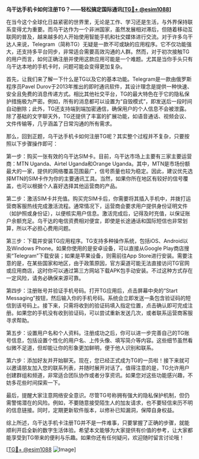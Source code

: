 **乌干达手机卡如何注册TG？——轻松搞定国际通讯[[TG💪+ @esim1088](https://t.me/s/esim1088)]**

在当今这个全球化日益紧密的世界里，无论是工作、学习还是生活，与外界保持联系变得尤为重要。而乌干达作为一个非洲国家，虽然发展相对滞后，但随着移动互联网的普及，越来越多的人开始使用智能手机和社交媒体进行交流。对于许多乌干达人来说，Telegram（简称TG）无疑是一款不可或缺的应用程序。它不仅功能强大，还支持多平台同步，非常适合需要高效沟通的人群。然而，对于初次接触TG的用户而言，如何正确注册并使用这款应用可能是一个难题。尤其是当你手头只有乌干达本地的手机卡时，问题可能会变得更加复杂。

首先，让我们来了解一下什么是TG以及它的基本功能。Telegram是一款由俄罗斯程序员Pavel Durov于2013年推出的即时通讯软件，其设计理念是提供一种快速、安全且免费的消息传递方式。相比其他社交平台，TG的最大特色在于它的隐私保护措施极为严密。例如，所有的消息都可以设置为“自毁模式”，即发送后一段时间自动删除；此外，TG还支持端到端加密通信，确保用户的个人信息不会被泄露。除了基础的文字聊天外，TG还提供了丰富的扩展功能，如语音通话、视频会议、文件传输等，几乎涵盖了日常沟通的所有需求。

那么，回到正题，乌干达手机卡如何注册TG呢？其实整个过程并不复杂，只要按照以下步骤操作即可：

第一步：购买一张有效的乌干达SIM卡。目前，乌干达市场上主要有三家主要运营商：MTN Uganda、Airtel Uganda和Orange Uganda。其中，MTN是市场份额最大的一家，提供的网络覆盖范围最广，信号质量也较为稳定。因此，建议优先选择MTN的SIM卡作为你的主要通讯工具。当然，如果你所在地区有较好的信号覆盖，也可以根据个人喜好选择其他运营商的产品。

第二步：激活SIM卡并充值。购买完SIM卡后，你需要将其插入手机中，并拨打运营商客服热线完成激活流程。通常情况下，运营商会要求用户提供身份证明文件（如护照或身份证），以便核实用户信息。激活完成后，记得及时充值，以保证账户余额充足。乌干达的电信资费相对便宜，即使是长途通话和国际短信也非常划算，所以不必担心费用问题。

第三步：下载并安装TG应用程序。TG支持多种操作系统，包括iOS、Android以及Windows Phone。如果你使用的是安卓设备，可以直接从Google Play商店搜索“Telegram”下载安装；如果是苹果设备，则需前往App Store进行安装。需要注意的是，在某些国家和地区，由于政策原因，官方渠道可能无法直接访问TG官网或应用商店，这时你可以通过第三方网站下载APK包手动安装。不过这种方式存在一定风险，请务必确保来源可靠。

第四步：注册账号并验证手机号码。打开TG应用后，点击屏幕中央的“Start Messaging”按钮，然后输入你的手机号码。系统会立即发送一条包含验证码的短信到该号码上。接下来，只需将收到的验证码填入指定位置，点击确认即可完成注册。如果您的手机没有收到验证码，可以尝试重新发送几次，或者联系运营商客服寻求帮助。

第五步：设置用户名和个人资料。注册成功之后，你可以进一步完善自己的TG账号信息，包括设置个性化的用户名、上传头像、填写简介等内容。这些细节虽然看似微不足道，但却能让你的形象更加鲜明，便于他人识别和联系。

第六步：添加好友并开始聊天。现在，您已经正式成为TG的一员啦！接下来就可以邀请朋友加入您的联系列表，并随时展开对话了。值得注意的是，TG允许用户创建群组和频道，非常适合团队协作或者分享资讯。如果您对这些功能感兴趣，不妨多花些时间探索一下。

最后，提醒大家注意网络安全意识。尽管TG号称拥有强大的隐私保护机制，但仍需警惕潜在的风险。例如，不要随意接受陌生人的加友请求，也不要轻信来历不明的信息链接。同时，定期更新软件版本，以修补已知漏洞，保障自身权益。

综上所述，乌干达手机卡注册TG并不是一件难事，只要掌握了正确的步骤，就能顺利开启全新的数字生活体验。希望本文能够为大家提供有价值的参考，让大家都能享受到TG带来的便利与乐趣。如果你还有任何疑问，欢迎随时留言讨论哦！

[[TG💪+ @esim1088](https://t.me/s/esim1088) ![Image](https://i.postimg.cc/4NQfJmqS/Snipaste-2025-05-13-00-14-12.png)]